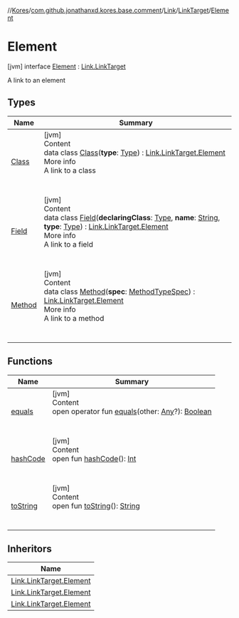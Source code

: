 //[Kores](../../../../index.md)/[com.github.jonathanxd.kores.base.comment](../../../index.md)/[Link](../../index.md)/[LinkTarget](../index.md)/[Element](index.md)



# Element  
 [jvm] interface [Element](index.md) : [Link.LinkTarget](../index.md)

A link to an element

   


## Types  
  
|  Name|  Summary| 
|---|---|
| <a name="com.github.jonathanxd.kores.base.comment/Link.LinkTarget.Element.Class///PointingToDeclaration/"></a>[Class](-class/index.md)| <a name="com.github.jonathanxd.kores.base.comment/Link.LinkTarget.Element.Class///PointingToDeclaration/"></a>[jvm]  <br>Content  <br>data class [Class](-class/index.md)(**type**: [Type](https://docs.oracle.com/javase/8/docs/api/java/lang/reflect/Type.html)) : [Link.LinkTarget.Element](index.md)  <br>More info  <br>A link to a class  <br><br><br>
| <a name="com.github.jonathanxd.kores.base.comment/Link.LinkTarget.Element.Field///PointingToDeclaration/"></a>[Field](-field/index.md)| <a name="com.github.jonathanxd.kores.base.comment/Link.LinkTarget.Element.Field///PointingToDeclaration/"></a>[jvm]  <br>Content  <br>data class [Field](-field/index.md)(**declaringClass**: [Type](https://docs.oracle.com/javase/8/docs/api/java/lang/reflect/Type.html), **name**: [String](https://kotlinlang.org/api/latest/jvm/stdlib/kotlin/-string/index.html), **type**: [Type](https://docs.oracle.com/javase/8/docs/api/java/lang/reflect/Type.html)) : [Link.LinkTarget.Element](index.md)  <br>More info  <br>A link to a field  <br><br><br>
| <a name="com.github.jonathanxd.kores.base.comment/Link.LinkTarget.Element.Method///PointingToDeclaration/"></a>[Method](-method/index.md)| <a name="com.github.jonathanxd.kores.base.comment/Link.LinkTarget.Element.Method///PointingToDeclaration/"></a>[jvm]  <br>Content  <br>data class [Method](-method/index.md)(**spec**: [MethodTypeSpec](../../../../com.github.jonathanxd.kores.common/-method-type-spec/index.md)) : [Link.LinkTarget.Element](index.md)  <br>More info  <br>A link to a method  <br><br><br>


## Functions  
  
|  Name|  Summary| 
|---|---|
| <a name="kotlin/Any/equals/#kotlin.Any?/PointingToDeclaration/"></a>[equals](../../../../com.github.jonathanxd.kores.util/-simple-resolver/index.md#%5Bkotlin%2FAny%2Fequals%2F%23kotlin.Any%3F%2FPointingToDeclaration%2F%5D%2FFunctions%2F-427383591)| <a name="kotlin/Any/equals/#kotlin.Any?/PointingToDeclaration/"></a>[jvm]  <br>Content  <br>open operator fun [equals](../../../../com.github.jonathanxd.kores.util/-simple-resolver/index.md#%5Bkotlin%2FAny%2Fequals%2F%23kotlin.Any%3F%2FPointingToDeclaration%2F%5D%2FFunctions%2F-427383591)(other: [Any](https://kotlinlang.org/api/latest/jvm/stdlib/kotlin/-any/index.html)?): [Boolean](https://kotlinlang.org/api/latest/jvm/stdlib/kotlin/-boolean/index.html)  <br><br><br>
| <a name="kotlin/Any/hashCode/#/PointingToDeclaration/"></a>[hashCode](../../../../com.github.jonathanxd.kores.util/-simple-resolver/index.md#%5Bkotlin%2FAny%2FhashCode%2F%23%2FPointingToDeclaration%2F%5D%2FFunctions%2F-427383591)| <a name="kotlin/Any/hashCode/#/PointingToDeclaration/"></a>[jvm]  <br>Content  <br>open fun [hashCode](../../../../com.github.jonathanxd.kores.util/-simple-resolver/index.md#%5Bkotlin%2FAny%2FhashCode%2F%23%2FPointingToDeclaration%2F%5D%2FFunctions%2F-427383591)(): [Int](https://kotlinlang.org/api/latest/jvm/stdlib/kotlin/-int/index.html)  <br><br><br>
| <a name="kotlin/Any/toString/#/PointingToDeclaration/"></a>[toString](../../../../com.github.jonathanxd.kores.util/-simple-resolver/index.md#%5Bkotlin%2FAny%2FtoString%2F%23%2FPointingToDeclaration%2F%5D%2FFunctions%2F-427383591)| <a name="kotlin/Any/toString/#/PointingToDeclaration/"></a>[jvm]  <br>Content  <br>open fun [toString](../../../../com.github.jonathanxd.kores.util/-simple-resolver/index.md#%5Bkotlin%2FAny%2FtoString%2F%23%2FPointingToDeclaration%2F%5D%2FFunctions%2F-427383591)(): [String](https://kotlinlang.org/api/latest/jvm/stdlib/kotlin/-string/index.html)  <br><br><br>


## Inheritors  
  
|  Name| 
|---|
| <a name="com.github.jonathanxd.kores.base.comment/Link.LinkTarget.Element.Class///PointingToDeclaration/"></a>[Link.LinkTarget.Element](-class/index.md)
| <a name="com.github.jonathanxd.kores.base.comment/Link.LinkTarget.Element.Method///PointingToDeclaration/"></a>[Link.LinkTarget.Element](-method/index.md)
| <a name="com.github.jonathanxd.kores.base.comment/Link.LinkTarget.Element.Field///PointingToDeclaration/"></a>[Link.LinkTarget.Element](-field/index.md)

